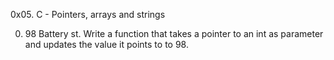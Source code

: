 0x05. C - Pointers, arrays and strings

0. 98 Battery st.
Write a function that takes a pointer to an int as parameter and updates the value it points to to 98.


